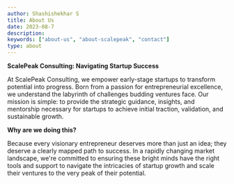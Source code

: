 ```yaml
---
author: Shashishekhar S
title: About Us
date: 2023-08-7
description:
keywords: ["about-us", "about-scalepeak", "contact"]
type: about
---
```


**ScalePeak Consulting: Navigating Startup Success**

At ScalePeak Consulting, we empower early-stage startups to transform potential into progress. Born from a passion for entrepreneurial excellence, we understand the labyrinth of challenges budding ventures face. Our mission is simple: to provide the strategic guidance, insights, and mentorship necessary for startups to achieve initial traction, validation, and sustainable growth. 

**Why are we doing this?**

Because every visionary entrepreneur deserves more than just an idea; they deserve a clearly mapped path to success. In a rapidly changing market landscape, we're committed to ensuring these bright minds have the right tools and support to navigate the intricacies of startup growth and scale their ventures to the very peak of their potential.